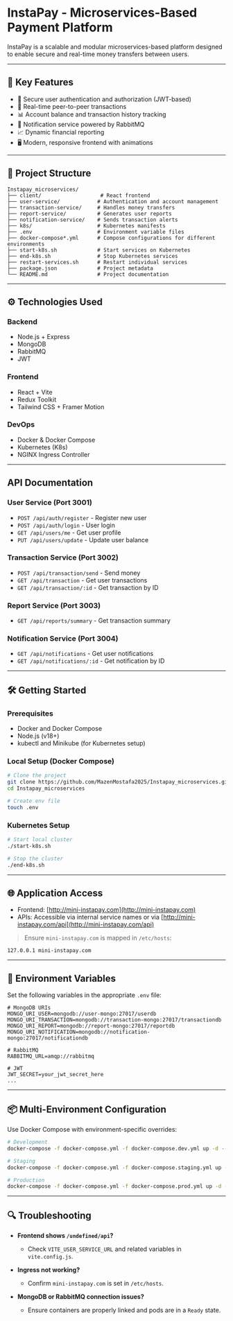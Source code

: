 # InstaPay - Microservices-Based Payment Platform

InstaPay is a scalable and modular microservices-based platform designed to enable secure and real-time money transfers between users.

---

## 🚀 Key Features

- 🔐 Secure user authentication and authorization (JWT-based)
- 💸 Real-time peer-to-peer transactions
- 📊 Account balance and transaction history tracking
- 📩 Notification service powered by RabbitMQ
- 📈 Dynamic financial reporting
- 🖥️ Modern, responsive frontend with animations

---

## 🧱 Project Structure

```
Instapay_microservices/
├── client/                   # React frontend
├── user-service/            # Authentication and account management
├── transaction-service/     # Handles money transfers
├── report-service/          # Generates user reports
├── notification-service/    # Sends transaction alerts
├── k8s/                     # Kubernetes manifests
├── .env                     # Environment variable files
├── docker-compose*.yml      # Compose configurations for different environments
├── start-k8s.sh             # Start services on Kubernetes
├── end-k8s.sh               # Stop Kubernetes services
├── restart-services.sh      # Restart individual services
├── package.json             # Project metadata
└── README.md                # Project documentation
```

---

## ⚙️ Technologies Used

### Backend

- Node.js + Express
- MongoDB
- RabbitMQ
- JWT

### Frontend

- React + Vite
- Redux Toolkit
- Tailwind CSS + Framer Motion

### DevOps

- Docker & Docker Compose
- Kubernetes (K8s)
- NGINX Ingress Controller

---

## API Documentation

### User Service (Port 3001)
- `POST /api/auth/register` - Register new user
- `POST /api/auth/login` - User login
- `GET /api/users/me` - Get user profile
- `PUT /api/users/update` - Update user balance

### Transaction Service (Port 3002)
- `POST /api/transaction/send` - Send money
- `GET /api/transaction` - Get user transactions
- `GET /api/transaction/:id` - Get transaction by ID

### Report Service (Port 3003)
- `GET /api/reports/summary` - Get transaction summary

### Notification Service (Port 3004)
- `GET /api/notifications` - Get user notifications
- `GET /api/notifications/:id` - Get notification by ID

---

## 🛠️ Getting Started

### Prerequisites

- Docker and Docker Compose
- Node.js (v18+)
- kubectl and Minikube (for Kubernetes setup)

### Local Setup (Docker Compose)

```bash
# Clone the project
git clone https://github.com/MazenMostafa2025/Instapay_microservices.git
cd Instapay_microservices

# Create env file
touch .env
```

### Kubernetes Setup

```bash
# Start local cluster
./start-k8s.sh

# Stop the cluster
./end-k8s.sh
```

---

## 🌐 Application Access

- Frontend: [http://mini-instapay.com](http://mini-instapay.com)
- APIs: Accessible via internal service names or via [http://mini-instapay.com/api](http://mini-instapay.com/api)

> Ensure `mini-instapay.com` is mapped in `/etc/hosts`:
```
127.0.0.1 mini-instapay.com
```

---

## 📁 Environment Variables

Set the following variables in the appropriate `.env` file:

```
# MongoDB URIs
MONGO_URI_USER=mongodb://user-mongo:27017/userdb
MONGO_URI_TRANSACTION=mongodb://transaction-mongo:27017/transactiondb
MONGO_URI_REPORT=mongodb://report-mongo:27017/reportdb
MONGO_URI_NOTIFICATION=mongodb://notification-mongo:27017/notificationdb

# RabbitMQ
RABBITMQ_URL=amqp://rabbitmq

# JWT
JWT_SECRET=your_jwt_secret_here
...
```

---

## 📦 Multi-Environment Configuration

Use Docker Compose with environment-specific overrides:

```bash
# Development
docker-compose -f docker-compose.yml -f docker-compose.dev.yml up -d --build

# Staging
docker-compose -f docker-compose.yml -f docker-compose.staging.yml up -d --build

# Production
docker-compose -f docker-compose.yml -f docker-compose.prod.yml up -d --build
```

---

## 🔍 Troubleshooting

- **Frontend shows `/undefined/api`?**
  - Check `VITE_USER_SERVICE_URL` and related variables in `vite.config.js`.

- **Ingress not working?**
  - Confirm `mini-instapay.com` is set in `/etc/hosts`.

- **MongoDB or RabbitMQ connection issues?**
  - Ensure containers are properly linked and pods are in a `Ready` state.
